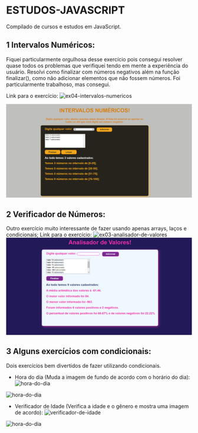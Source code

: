 # ESTUDOS-JAVASCRIPT
Compilado de cursos e estudos em  JavaScript. 

## 1 Intervalos Numéricos:
Fiquei particularmente orgulhosa desse exercício pois consegui resolver quase todos os problemas que verifiquei tendo em mente a experiência do usuário. Resolvi como finalizar com números negativos além na função finalizar(), como não adicionar elementos que não fossem números. Foi particularmente trabalhoso, mas consegui. 

Link para o exercício: ![ex04-intervalos-numericos](https://github.com/Julianagft/ESTUDOS-JAVASCRIPT/tree/main/digital-college/AULAS/fs-24%20(oficial)/Atividades/ex04-intervalos-numericos)

![Texto do Link](https://github.com/Julianagft/ESTUDOS-JAVASCRIPT/blob/main/digital-college/AULAS/fs-24%20(oficial)/Atividades/ex04-intervalos-numericos/intervalos.png)

## 2 Verificador de Números: 
Outro exercício muito interessante de fazer usando apenas arrays, laços e condicionais; 
Link para o exercício: ![ex03-analisador-de-valores](https://github.com/Julianagft/ESTUDOS-JAVASCRIPT/tree/main/digital-college/AULAS/fs-24%20(oficial)/Atividades/ex03-analisador-de-valores)
![Texto do Link](https://github.com/Julianagft/ESTUDOS-JAVASCRIPT/blob/main/digital-college/AULAS/fs-24%20(oficial)/Atividades/ex03-analisador-de-valores/analisador-de-valores.png)

## 3 Alguns exercícios com condicionais:
Dois exercícios bem divertidos de fazer utilizando condicionais. 

- Hora do dia (Muda a imagem de fundo de acordo com o horário do dia): ![hora-do-dia](https://github.com/Julianagft/ESTUDOS-JAVASCRIPT/tree/main/curso-em-video/aulas/Exerc%C3%ADcios/mod%20D-%20condicoes%20em%20js/hora-do-dia)
  
 ![hora-do-dia](https://github.com/Julianagft/ESTUDOS-JAVASCRIPT/blob/main/curso-em-video/aulas/Exerc%C3%ADcios/mod%20D-%20condicoes%20em%20js/hora-do-dia/horario-do-dia.png)

- Verificador de Idade (Verifica a idade e o gênero e mostra uma imagem de acordo): ![verificador-de-idade](https://github.com/Julianagft/ESTUDOS-JAVASCRIPT/tree/main/curso-em-video/aulas/Exerc%C3%ADcios/mod%20D-%20condicoes%20em%20js/verificador-de-idade)
  
![hora-do-dia](https://github.com/Julianagft/ESTUDOS-JAVASCRIPT/blob/main/curso-em-video/aulas/Exerc%C3%ADcios/mod%20D-%20condicoes%20em%20js/verificador-de-idade/verificador-de-idade.png)
